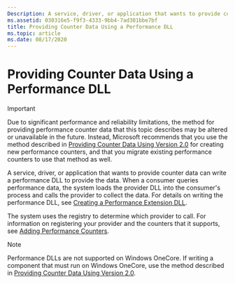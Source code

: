 ```yaml
---
Description: A service, driver, or application that wants to provide counter data can write a performance DLL to provide the data.
ms.assetid: 030316e5-f9f3-4333-9bb4-7ad301bbe7bf
title: Providing Counter Data Using a Performance DLL
ms.topic: article
ms.date: 08/17/2020
---
```


# Providing Counter Data Using a Performance DLL

> [!IMPORTANT]
> Due to significant performance and reliability limitations, the method for providing performance counter data that this topic describes may be altered or unavailable in the future. Instead, Microsoft recommends that you use the method described in [Providing Counter Data Using Version 2.0](providing-counter-data-using-version-2-0.md) for creating new performance counters, and that you migrate existing performance counters to use that method as well.

A service, driver, or application that wants to provide counter data can write a performance DLL to provide the data. When a consumer queries performance data, the system loads the provider DLL into the consumer's process and calls the provider to collect the data. For details on writing the performance DLL, see [Creating a Performance Extension DLL](creating-a-performance-extension-dll.md).

The system uses the registry to determine which provider to call. For information on registering your provider and the counters that it supports, see [Adding Performance Counters](adding-performance-counters.md).

> [!Note]
> Performance DLLs are not supported on Windows OneCore. If writing a component that must run on Windows OneCore, use the method described in [Providing Counter Data Using Version 2.0](providing-counter-data-using-version-2-0.md).
